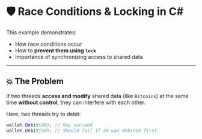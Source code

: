 ﻿# 🛡️ Race Conditions & Locking in C#

This example demonstrates:
- How race conditions occur
- How to **prevent them using `lock`**
- Importance of synchronizing access to shared data

---

## 💥 The Problem

If two threads **access and modify** shared data (like `Bitcoins`) at the same time **without control**, they can interfere with each other.

Here, two threads try to debit:
```csharp
wallet.Debit(40); // May succeed
wallet.Debit(50); // Should fail if 40 was debited first
